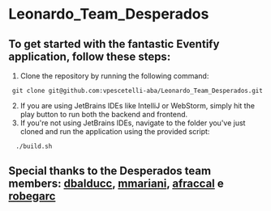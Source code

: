 <h1>Leonardo_Team_Desperados</h1>

## To get started with the fantastic Eventify application, follow these steps:
1. Clone the repository by running the following command:
```
 git clone git@github.com:vpescetelli-aba/Leonardo_Team_Desperados.git
```
2. If you are using JetBrains IDEs like IntelliJ or WebStorm, simply hit the play button to run both the backend and frontend.
3. If you're not using JetBrains IDEs, navigate to the folder you've just cloned and run the application using the provided script:
```
  ./build.sh
```

## Special thanks to the Desperados team members: <a href="https://github.com/01Zero10">dbalducc</a>, <a href="https://github.com/trimia">mmariani</a>, <a href="https://github.com/afraccal">afraccal</a> e <a href="https://github.com/dieremy">robegarc</a>
